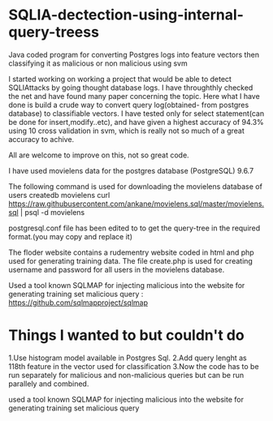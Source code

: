 # SQLIA-dectection-using-internal-query-treess
Java coded program for converting Postgres logs into feature vectors then classifying it as malicious or non malicious using svm



I started working on working a project that would be able to detect SQLIAttacks by going thought database logs. I have throughthly 
checked the net and have found many paper concerning the topic. Here what I have done is build a crude way to convert query log(obtained-
from postgres database) to classifiable vectors. I have tested only for select statement(can be done for insert,modify..etc), and
have given a highest accuracy of 94.3% using 10 cross validation in svm, which is really not so much of a great accuracy to achive.
 
 All are welcome to improve on this, not so great code.
 
 I have used movielens data for the postgres database (PostgreSQL) 9.6.7
 
 The following command is used for downloading the movielens database of users
createdb movielens
curl https://raw.githubusercontent.com/ankane/movielens.sql/master/movielens.sql | psql -d movielens


postgresql.conf  file has been edited to to get the query-tree in the required format.(you may copy and replace it)


The floder website contains a rudementry website coded in html and php used for generating training data. The file create.php is used for 
creating username and password for all users in the movielens database.

Used a tool known SQLMAP for injecting malicious into the website for generating training set malicious query :
https://github.com/sqlmapproject/sqlmap

# Things I wanted to but couldn't do
1.Use histogram model available in Postgres Sql.
2.Add query lenght as 118th feature in the vector used for classification
3.Now the code has to be run separately for malicious and non-malicious queries but can be run parallely and combined.

used a tool known SQLMAP for injecting malicious into the website for generating training set malicious query